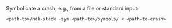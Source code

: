 Symbolicate a crash, e.g., from a file or standard input:

```
<path-to>/ndk-stack -sym <path-to>/symbols/ < <path-to-crash>
```
